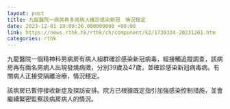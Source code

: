 ```yaml
---
layout: post
title: 九龍醫院一病房再多兩病人確診感染新冠　情況穩定
date: 2023-12-01 19:09:26.000000000 +08:00
link: https://news.rthk.hk/rthk/ch/component/k2/1730334-20231201.htm
categories: rthk
---
```


九龍醫院一個精神科男病房有病人組群確診感染新冠病毒，經接觸追蹤調查，該病房再有兩名男病人出現發燒病徵，分別39歲及47歲，並確診感染新冠病毒病。有關病人正接受隔離治療，情況穩定。
 
該病房已暫停接收新症及探訪安排。院方已根據既定指引加強感染控制措施，並會繼續緊密監察該病房病人的情況。
